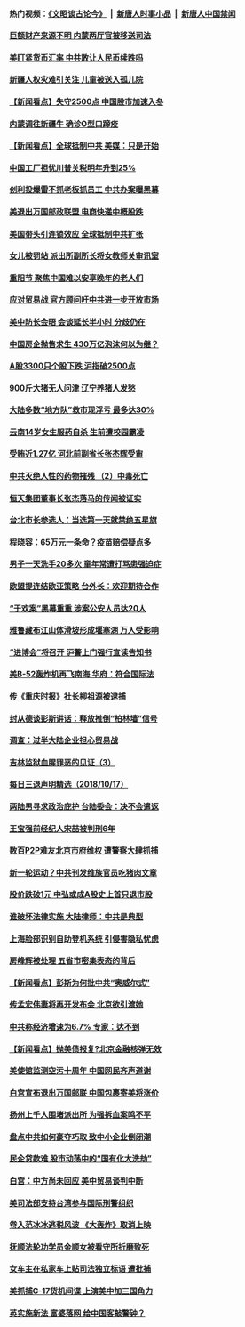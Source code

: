 #### 热门视频：[《文昭谈古论今》](https://github.com/gfw-breaker/wenzhao/blob/master/README.md?t=10182134) &nbsp;|&nbsp; [新唐人时事小品](https://github.com/gfw-breaker/ntdtv-comedy/blob/master/README.md?t=10182134) &nbsp;|&nbsp; [新唐人中国禁闻](https://github.com/gfw-breaker/ntdtv-news/blob/master/README.md?t=10182134)

#### [巨额财产来源不明 内蒙两厅官被移送司法](../pages/nsc413/n10793410.md?t=10182134) 

#### [美盯紧货币汇率  中共敢让人民币续跌吗](../pages/nsc413/n10793236.md?t=10182134) 

#### [新疆人权灾难引关注 儿童被送入孤儿院](../pages/nsc413/n10793117.md?t=10182134) 

#### [【新闻看点】失守2500点 中国股市加速入冬](../pages/nsc413/n10793197.md?t=10182134) 

#### [内蒙调往新疆牛 确诊O型口蹄疫](../pages/nsc413/n10793198.md?t=10182134) 

#### [【新闻看点】全球抵制中共 美媒：只是开始](../pages/nsc413/n10793045.md?t=10182134) 

#### [中国工厂担忧川普关税明年升到25%](../pages/nsc413/n10793015.md?t=10182134) 

#### [创利投爆雷不抓老板抓员工 中共办案曝黑幕](../pages/nsc413/n10792171.md?t=10182134) 

#### [美退出万国邮政联盟 电商快递中概股跌](../pages/nsc413/n10792976.md?t=10182134) 

#### [美国带头引连锁效应 全球抵制中共扩张](../pages/nsc413/n10789877.md?t=10182134) 

#### [女儿被罚站 派出所副所长将女教师关审讯室](../pages/nsc413/n10792873.md?t=10182134) 

#### [重阳节 聚焦中国难以安享晚年的老人们](../pages/nsc413/n10791340.md?t=10182134) 

#### [应对贸易战 官方顾问吁中共进一步开放市场](../pages/nsc413/n10790914.md?t=10182134) 

#### [美中防长会晤 会谈延长半小时 分歧仍在](../pages/nsc413/n10792461.md?t=10182134) 

#### [中国房企抛售求生 430万亿泡沫何以为继？](../pages/nsc413/n10792378.md?t=10182134) 


#### [A股3300只个股下跌 沪指破2500点](../pages/nsc413/n10792335.md?t=10182134) 

#### [900斤大猪无人问津 辽宁养猪人发愁](../pages/nsc413/n10792179.md?t=10182134) 

#### [大陆多数“地方队”救市现浮亏 最多达30%](../pages/nsc413/n10791510.md?t=10182134) 

#### [云南14岁女生服药自杀 生前遭校园霸凌](../pages/nsc413/n10792182.md?t=10182134) 

#### [受贿近1.27亿 河北前副省长张杰辉受审](../pages/nsc413/n10791838.md?t=10182134) 

#### [中共灭绝人性的药物摧残 （2）中毒死亡](../pages/nsc413/n10766480.md?t=10182134) 

#### [恒天集团董事长张杰落马的传闻被证实](../pages/nsc413/n10791971.md?t=10182134) 

#### [台北市长参选人：当选第一天就禁绝五星旗](../pages/nsc413/n10791958.md?t=10182134) 

#### [程晓容：65万元一条命？疫苗赔偿疑点多](../pages/nsc413/n10791931.md?t=10182134) 

#### [男子一天洗手20多次 童年常遭打骂患强迫症](../pages/nsc413/n10791902.md?t=10182134) 

#### [欧盟提连结欧亚策略 台外长：欢迎期待合作](../pages/nsc413/n10791599.md?t=10182134) 

#### [“于欢案”黑幕重重 涉案公安人员达20人](../pages/nsc413/n10791312.md?t=10182134) 

#### [雅鲁藏布江山体滑坡形成堰塞湖 万人受影响](../pages/nsc413/n10791664.md?t=10182134) 

#### [“进博会”将召开 沪警上门强行宣读告知书](../pages/nsc413/n10791687.md?t=10182134) 

#### [美B-52轰炸机再飞南海 华府：符合国际法](../pages/nsc413/n10791745.md?t=10182134) 

#### [传《重庆时报》社长柳祖源被逮捕](../pages/nsc413/n10791669.md?t=10182134) 

#### [封从德谈彭斯讲话：释放推倒“柏林墙”信号](../pages/nsc413/n10791685.md?t=10182134) 

#### [调查：过半大陆企业担心贸易战](../pages/nsc413/n10791010.md?t=10182134) 

#### [吉林监狱血腥罪恶的见证（3）](../pages/nsc413/n10789518.md?t=10182134) 

#### [每日三退声明精选（2018/10/17）](../pages/nsc413/n10791456.md?t=10182134) 

#### [两陆男寻求政治庇护 台陆委会：决不会遣返](../pages/nsc413/n10791164.md?t=10182134) 

#### [王宝强前经纪人宋喆被判刑6年](../pages/nsc413/n10791191.md?t=10182134) 

#### [数百P2P难友北京市府维权 遭警察大肆抓捕](../pages/nsc413/n10791146.md?t=10182134) 

#### [新一轮运动？中共刊发维族官员吃猪肉文章](../pages/nsc413/n10790788.md?t=10182134) 

#### [股价跌破1元 中弘或成A股史上首只退市股](../pages/nsc413/n10790776.md?t=10182134) 

#### [谁破坏法律实施 大陆律师：中共是典型](../pages/nsc413/n10782080.md?t=10182134) 

#### [上海脸部识别自助登机系统 引侵害隐私忧虑](../pages/nsc413/n10790913.md?t=10182134) 

#### [房峰辉被处理 五省市密集表态的背后](../pages/nsc413/n10790496.md?t=10182134) 

#### [【新闻看点】彭斯为何批中共“奥威尔式”](../pages/nsc413/n10790396.md?t=10182134) 

#### [传孟宏伟妻将再开发布会 北京欲引渡她](../pages/nsc413/n10790700.md?t=10182134) 

#### [中共称经济增速为6.7% 专家：达不到](../pages/nsc413/n10790375.md?t=10182134) 

#### [【新闻看点】抛美债报复?北京金融核弹无效](../pages/nsc413/n10790123.md?t=10182134) 

#### [美使馆监测空污十周年 中国网民齐声道谢](../pages/nsc413/n10790522.md?t=10182134) 

#### [白宫宣布退出万国邮联 中国包裹寄美将涨价](../pages/nsc413/n10790183.md?t=10182134) 

#### [扬州上千人围堵派出所 为强拆血案鸣不平](../pages/nsc413/n10790445.md?t=10182134) 

#### [盘点中共如何豪夺巧取 致中小企业倒闭潮](../pages/nsc413/n10790121.md?t=10182134) 

#### [民企贷款难 股市动荡中的“国有化大洗劫”](../pages/nsc413/n10790306.md?t=10182134) 

#### [白宫：中方尚未回应 美中贸易谈判中断](../pages/nsc413/n10790308.md?t=10182134) 

#### [美司法部支持台湾参与国际刑警组织](../pages/nsc413/n10790030.md?t=10182134) 

#### [卷入范冰冰逃税风波 《大轰炸》取消上映](../pages/nsc413/n10789958.md?t=10182134) 

#### [抚顺法轮功学员金顺女被看守所折磨致死](../pages/nsc413/n10784870.md?t=10182134) 

#### [女车主在私家车上贴司法独立标语 遭批捕](../pages/nsc413/n10789392.md?t=10182134) 

#### [美抓捕C-17货机间谍 上演美中加三国角力](../pages/nsc413/n10787846.md?t=10182134) 

#### [英实施新法 富婆落网 给中国客敲警钟？](../pages/nsc413/n10789908.md?t=10182134) 

